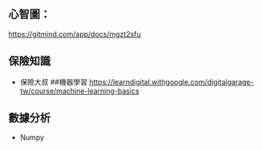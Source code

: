 ## **心智圖：**
https://gitmind.com/app/docs/mgzt2sfu
## 保險知識
* 保險大叔
##機器學習
https://learndigital.withgoogle.com/digitalgarage-tw/course/machine-learning-basics
## 數據分析
* Numpy

